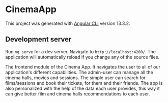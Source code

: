 # CinemaApp

This project was generated with [Angular CLI](https://github.com/angular/angular-cli) version 13.3.2.

## Development server

Run `ng serve` for a dev server. Navigate to `http://localhost:4200/`. The application will automatically reload if you change any of the source files.

The frontend module of the Cinema App. 
It navigates the user to all of our application's different capabilities.
The admin-user can manage all the cinema halls, movies and sessions.
The simple user can search for films/sessions and book their tickets, for them and their friends.
The app is also personalized with the help of the data each user provides, this way it can give better film and cinema halls recommendations to each user.
